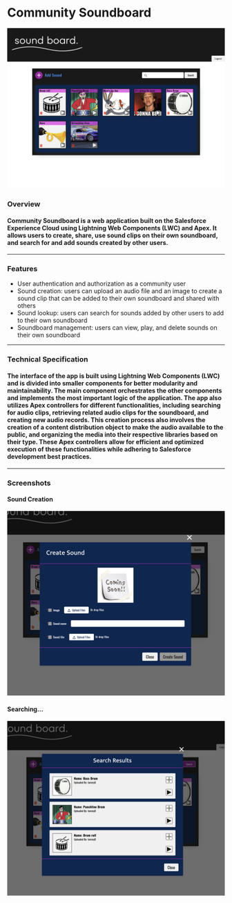 # Community Soundboard

![mainpage](assets/Screen%20Shot%202023-05-14%20at%208.25.10%20PM.png)

### Overview


#### Community Soundboard is a web application built on the Salesforce Experience Cloud using Lightning Web Components (LWC) and Apex. It allows users to create, share, use sound clips on their own soundboard, and search for and add sounds created by other users. 



---

### Features

* User authentication and authorization as a community user
* Sound creation: users can upload an audio file and an image to create a sound clip that can be added to their own soundboard and shared with others
* Sound lookup: users can search for sounds added by other users to add to their own soundboard
* Soundboard management: users can view, play, and delete sounds on their own soundboard


---

### Technical Specification

#### The interface of the app is built using Lightning Web Components (LWC) and is divided into smaller components for better modularity and maintainability. The main component orchestrates the other components and implements the most important logic of the application. The app also utilizes Apex controllers for different functionalities, including searching for audio clips, retrieving related audio clips for the soundboard, and creating new audio records. This creation process also involves the creation of a content distribution object to make the audio available to the public, and organizing the media into their respective libraries based on their type. These Apex controllers allow for efficient and optimized execution of these functionalities while adhering to Salesforce development best practices.

---

### Screenshots

#### Sound Creation

![Sound Creation](assets/Screen%20Shot%202023-05-14%20at%208.19.29%20PM.png)

#### Searching...

![Searching](assets/Screen%20Shot%202023-05-14%20at%208.19.21%20PM.png)
